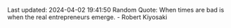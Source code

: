 Last updated: 2024-04-02 19:41:50
Random Quote: When times are bad is when the real entrepreneurs emerge. - Robert Kiyosaki